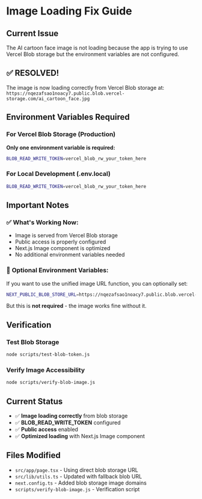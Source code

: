 # Image Loading Fix Guide

## Current Issue
The AI cartoon face image is not loading because the app is trying to use Vercel Blob storage but the environment variables are not configured.

## ✅ **RESOLVED!**
The image is now loading correctly from Vercel Blob storage at:
`https://nqezafsao1noacy7.public.blob.vercel-storage.com/ai_cartoon_face.jpg`

## Environment Variables Required

### For Vercel Blob Storage (Production)
**Only one environment variable is required:**
```bash
BLOB_READ_WRITE_TOKEN=vercel_blob_rw_your_token_here
```

### For Local Development (.env.local)
```bash
BLOB_READ_WRITE_TOKEN=vercel_blob_rw_your_token_here
```

## Important Notes

### ✅ **What's Working Now:**
- Image is served from Vercel Blob storage
- Public access is properly configured
- Next.js Image component is optimized
- No additional environment variables needed

### 🔧 **Optional Environment Variables:**
If you want to use the unified image URL function, you can optionally set:
```bash
NEXT_PUBLIC_BLOB_STORE_URL=https://nqezafsao1noacy7.public.blob.vercel-storage.com
```

But this is **not required** - the image works fine without it.

## Verification

### Test Blob Storage
```bash
node scripts/test-blob-token.js
```

### Verify Image Accessibility
```bash
node scripts/verify-blob-image.js
```

## Current Status
- ✅ **Image loading correctly** from blob storage
- ✅ **BLOB_READ_WRITE_TOKEN** configured
- ✅ **Public access** enabled
- ✅ **Optimized loading** with Next.js Image component

## Files Modified
- `src/app/page.tsx` - Using direct blob storage URL
- `src/lib/utils.ts` - Updated with fallback blob URL
- `next.config.ts` - Added blob storage image domains
- `scripts/verify-blob-image.js` - Verification script 